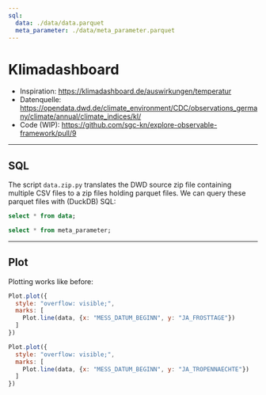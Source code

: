 ```yaml
---
sql:
  data: ./data/data.parquet
  meta_parameter: ./data/meta_parameter.parquet
---
```


# Klimadashboard

- Inspiration: https://klimadashboard.de/auswirkungen/temperatur
- Datenquelle: https://opendata.dwd.de/climate_environment/CDC/observations_germany/climate/annual/climate_indices/kl/
- Code (WIP): https://github.com/sgc-kn/explore-observable-framework/pull/9

---

## SQL

The script `data.zip.py` translates the DWD source zip file containing
multiple CSV files to a zip files holding parquet files. We can query
these parquet files with (DuckDB) SQL:

```sql id=data display
select * from data;
```

```sql id=meta_parameter display
select * from meta_parameter;
```

---

## Plot

Plotting works like before:

```js
Plot.plot({
  style: "overflow: visible;",
  marks: [
    Plot.line(data, {x: "MESS_DATUM_BEGINN", y: "JA_FROSTTAGE"})
  ]
})
```

```js
Plot.plot({
  style: "overflow: visible;",
  marks: [
    Plot.line(data, {x: "MESS_DATUM_BEGINN", y: "JA_TROPENNAECHTE"})
  ]
})
```
